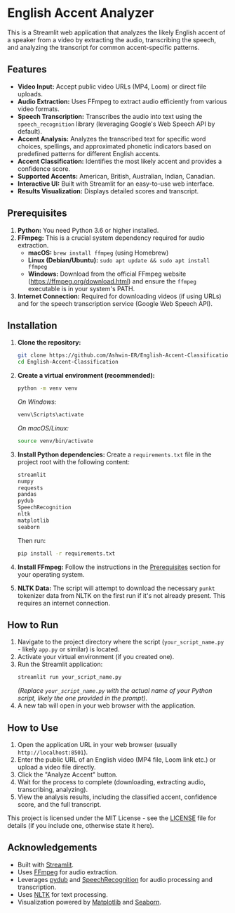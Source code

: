 # English Accent Analyzer 

This is a Streamlit web application that analyzes the likely English accent of a speaker from a video by extracting the audio, transcribing the speech, and analyzing the transcript for common accent-specific patterns.

## Features

*   **Video Input:** Accept public video URLs (MP4, Loom) or direct file uploads.
*   **Audio Extraction:** Uses FFmpeg to extract audio efficiently from various video formats.
*   **Speech Transcription:** Transcribes the audio into text using the `speech_recognition` library (leveraging Google's Web Speech API by default).
*   **Accent Analysis:** Analyzes the transcribed text for specific word choices, spellings, and approximated phonetic indicators based on predefined patterns for different English accents.
*   **Accent Classification:** Identifies the most likely accent and provides a confidence score.
*   **Supported Accents:** American, British, Australian, Indian, Canadian.
*   **Interactive UI:** Built with Streamlit for an easy-to-use web interface.
*   **Results Visualization:** Displays detailed scores and transcript.

## Prerequisites

1.  **Python:** You need Python 3.6 or higher installed.
2.  **FFmpeg:** This is a crucial system dependency required for audio extraction.
    *   **macOS:** `brew install ffmpeg` (using Homebrew)
    *   **Linux (Debian/Ubuntu):** `sudo apt update && sudo apt install ffmpeg`
    *   **Windows:** Download from the official FFmpeg website (https://ffmpeg.org/download.html) and ensure the `ffmpeg` executable is in your system's PATH.
3.  **Internet Connection:** Required for downloading videos (if using URLs) and for the speech transcription service (Google Web Speech API).

## Installation

1.  **Clone the repository:**
    ```bash
    git clone https://github.com/Ashwin-ER/English-Accent-Classification.git
    cd English-Accent-Classification
    ```
  

2.  **Create a virtual environment (recommended):**
    ```bash
    python -m venv venv
    ```
    *On Windows:*
    ```bash
    venv\Scripts\activate
    ```
    *On macOS/Linux:*
    ```bash
    source venv/bin/activate
    ```

3.  **Install Python dependencies:**
    Create a `requirements.txt` file in the project root with the following content:
    ```txt
    streamlit
    numpy
    requests
    pandas
    pydub
    SpeechRecognition
    nltk
    matplotlib
    seaborn
    ```
    Then run:
    ```bash
    pip install -r requirements.txt
    ```

4.  **Install FFmpeg:**
    Follow the instructions in the [Prerequisites](#prerequisites) section for your operating system.

5.  **NLTK Data:**
    The script will attempt to download the necessary `punkt` tokenizer data from NLTK on the first run if it's not already present. This requires an internet connection.

## How to Run

1.  Navigate to the project directory where the script (`your_script_name.py` - likely `app.py` or similar) is located.
2.  Activate your virtual environment (if you created one).
3.  Run the Streamlit application:
    ```bash
    streamlit run your_script_name.py
    ```
    *(Replace `your_script_name.py` with the actual name of your Python script, likely the one provided in the prompt).*
4.  A new tab will open in your web browser with the application.

## How to Use

1.  Open the application URL in your web browser (usually `http://localhost:8501`).
2.  Enter the public URL of an English video (MP4 file, Loom link etc.) or upload a video file directly.
3.  Click the "Analyze Accent" button.
4.  Wait for the process to complete (downloading, extracting audio, transcribing, analyzing).
5.  View the analysis results, including the classified accent, confidence score, and the full transcript.


This project is licensed under the MIT License - see the [LICENSE](LICENSE) file for details (if you include one, otherwise state it here).

## Acknowledgements

*   Built with [Streamlit](https://streamlit.io/).
*   Uses [FFmpeg](https://ffmpeg.org/) for audio extraction.
*   Leverages [pydub](https://github.com/jiaaro/pydub) and [SpeechRecognition](https://pypi.org/project/SpeechRecognition/) for audio processing and transcription.
*   Uses [NLTK](https://www.nltk.org/) for text processing.
*   Visualization powered by [Matplotlib](https://matplotlib.org/) and [Seaborn](https://seaborn.pydata.org/).
